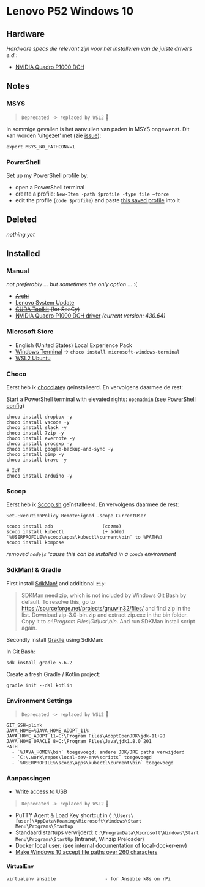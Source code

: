 # Lenovo P52 Windows 10

## Hardware

_Hardware specs die relevant zijn voor het installeren van de juiste drivers e.d._:

- [NVIDIA Quadro P1000 DCH](https://www.nvidia.com/Download/index.aspx?lang=en-us)

## Notes


### MSYS

> `Deprecated -> replaced by WSL2` :muscle:

In sommige gevallen is het aanvullen van paden in MSYS ongewenst.
Dit kan worden 'uitgezet' met (zie [issue](https://github.com/git-for-windows/git/issues/577#issuecomment-166118846)):

`export MSYS_NO_PATHCONV=1`

### PowerShell

Set up my PowerShell profile by:

- open a PowerShell terminal
- create a profile: `New-Item -path $profile -type file –force`
- edit the profile (`code $profile`) and paste [this saved profile](windows/Microsoft.PowerShell_profile.ps1) into it

## Deleted

_nothing yet_

## Installed

### Manual

_not preferably ... but sometimes the only option ..._ :(

- ~~[Archi](https://www.archimatetool.com/download/)~~
- [Lenovo System Update](https://support.lenovo.com/nl/en/downloads/ds012808)
- ~~[CUDA Toolkit](https://developer.nvidia.com/cuda-toolkit) (for SpaCy)~~
- ~~[NVIDIA Quadro P1000 DCH driver](https://www.nvidia.com/Download/index.aspx?lang=en-us) _(current version: 430.64)_~~

### Microsoft Store

- English (United States) Local Experience Pack
- [Windows Terminal](https://github.com/microsoft/terminal) -> `choco install microsoft-windows-terminal`
- [WSL2 Ubuntu](wsl_ubuntu/)

### Choco

Eerst heb ik [chocolatey](https://chocolatey.org/) geïnstalleerd. En vervolgens daarmee de rest:

Start a PowerShell terminal with elevated rights: `openadmin` (see [PowerShell config](#powershell))

```
choco install dropbox -y
choco install vscode -y
choco install slack -y
choco install 7zip -y
choco install evernote -y
choco install procexp -y
choco install google-backup-and-sync -y
choco install gimp -y
choco install brave -y

# IoT
choco install arduino -y
```

### Scoop

Eerst heb ik [Scoop.sh](https://scoop.sh/) geïnstalleerd. En vervolgens daarmee de rest:

`Set-ExecutionPolicy RemoteSigned -scope CurrentUser`

```
scoop install adb                  (cozmo)
scoop install kubectl              (+ added `%USERPROFILE%\scoop\apps\kubectl\current\bin` to %PATH%)
scoop install kompose
```

_removed `nodejs` 'cause this can be installed in a `conda` environment_


### SdkMan! & Gradle

First install [SdkMan!](https://sdkman.io/) and additional `zip`:

> SDKMan need zip, which is not included by Windows Git Bash by default. To resolve this, go to https://sourceforge.net/projects/gnuwin32/files/ and find zip in the list. Download zip-3.0-bin.zip and extract zip.exe in the bin folder. Copy it to *c:\Program Files\Git\usr\bin*. And run SDKMan install script again.

Secondly install [Gradle](https://gradle.org/install/) using SdkMan:

In Git Bash:

```
sdk install gradle 5.6.2
```

Create a fresh Gradle / Kotlin project:

```
gradle init --dsl kotlin
```


### Environment Settings

> `Deprecated -> replaced by WSL2` :muscle:

    GIT_SSH=plink
    JAVA_HOME=%JAVA_HOME_ADOPT_11%
    JAVA_HOME_ADOPT_11=C:\Program Files\AdoptOpenJDK\jdk-11+28
    JAVA_HOME_ORACLE_8=C:\Program Files\Java\jdk1.8.0_201
    PATH
      - `%JAVA_HOME%\bin` toegevoegd; andere JDK/JRE paths verwijderd
      - `C:\.work\repos\local-dev-env\scripts` toegevoegd
      - `%USERPROFILE%\scoop\apps\kubectl\current\bin` toegevoegd

### Aanpassingen

- [Write access to USB](https://www.tenforums.com/tutorials/96998-deny-write-access-removable-drives-not-protected-bitlocker.html)

> `Deprecated -> replaced by WSL2` :muscle:

- PuTTY Agent & Load Key shortcut in `C:\Users\[user]\AppData\Roaming\Microsoft\Windows\Start Menu\Programs\Startup`
- Standaard startups verwijderd: `C:\ProgramData\Microsoft\Windows\Start Menu\Programs\StartUp` (Intranet, Winzip Preloader)
- Docker local user: (see internal documentation of local-docker-env)
- [Make Windows 10 accept file paths over 260 characters](https://www.howtogeek.com/266621/how-to-make-windows-10-accept-file-paths-over-260-characters/)

#### VirtualEnv

```
virtualenv ansible                  - for Ansible k8s on rPi
```
